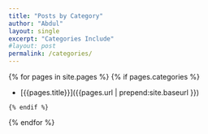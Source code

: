 ```yaml
---
title: "Posts by Category"
author: "Abdul"
layout: single
excerpt: "Categories Include"
#layout: post
permalink: /categories/
---
```


  {% for pages in site.pages %}
    {% if pages.categories %}

  *   [{{pages.title}}]({{pages.url | prepend:site.baseurl }})

    {% endif %}
  {% endfor %}
